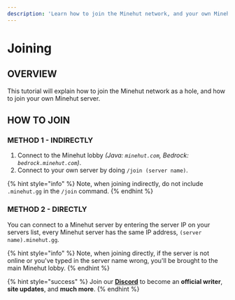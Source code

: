 ```yaml
---
description: 'Learn how to join the Minehut network, and your own Minehut server.'
---
```


# Joining

## OVERVIEW

This tutorial will explain how to join the Minehut network as a hole, and how to join your own Minehut server.

## HOW TO JOIN

### METHOD 1 - INDIRECTLY

1. Connect to the Minehut lobby _\(Java: `minehut.com`, Bedrock: `bedrock.minehut.com`\)_.
2. Connect to your own server by doing `/join (server name)`. 

{% hint style="info" %}
Note, when joining indirectly, do not include `.minehut.gg` in the `/join` command.
{% endhint %}

### METHOD 2 - DIRECTLY

You can connect to a Minehut server by entering the server IP on your servers list, every Minehut server has the same IP address, `(server name).minehut.gg`.

{% hint style="info" %}
Note, when joining directly, if the server is not online or you've typed in the server name wrong, you'll be brought to the main Minehut lobby.
{% endhint %}

{% hint style="success" %}
Join our [**Discord**](https://discord.gg/TYhH5bK) to become an **official writer**, **site updates**, and **much more**.
{% endhint %}

